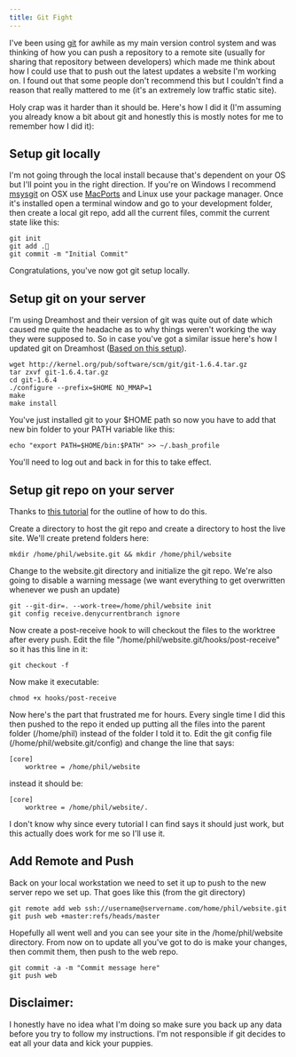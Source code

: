 ```yaml
---
title: Git Fight
---
```


I've been using [git](http://git-scm.com/) for awhile as my main version control system and was thinking of how you can push a repository to a remote site (usually for sharing that repository between developers) which made me think about how I could use that to push out the latest updates a website I'm working on.  I found out that some people don't recommend this but I couldn't find a reason that really mattered to me (it's an extremely low traffic static site).

Holy crap was it harder than it should be.  Here's how I did it (I'm assuming you already know a bit about git and honestly this is mostly notes for me to remember how I did it):

Setup git locally
-----------------

I'm not going through the local install because that's dependent on your OS but I'll point you in the right direction.  If you're on Windows I recommend [msysgit](http://code.google.com/p/msysgit/) on OSX use [MacPorts](http://www.macports.org/) and Linux use your package manager. Once it's installed open a terminal window and go to your development folder, then create a local git repo, add all the current files, commit the current state like this:

	git init
	git add .
	git commit -m "Initial Commit"
	
Congratulations, you've now got git setup locally.


Setup git on your server
------------------------

I'm using Dreamhost and their version of git was quite out of date which caused me quite the headache as to why things weren't working the way they were supposed to.  So in case you've got a similar issue here's how I updated git on Dreamhost 
([Based on this setup](http://blog.marcoborromeo.com/how-to-install-gitosis-on-a-dreamhost-shared-account)).

	wget http://kernel.org/pub/software/scm/git/git-1.6.4.tar.gz
	tar zxvf git-1.6.4.tar.gz
	cd git-1.6.4
	./configure --prefix=$HOME NO_MMAP=1
	make
	make install
	
You've just installed git to your $HOME path so now you have to add that new bin folder to your PATH variable like this:

	echo "export PATH=$HOME/bin:$PATH" >> ~/.bash_profile
	
You'll need to log out and back in for this to take effect.


Setup git repo on your server
-----------------------------

Thanks to [this tutorial](http://toroid.org/ams/git-website-howto) for the outline of how to do this.

Create a directory to host the git repo and create a directory to host the live site.  We'll create pretend folders here:

	mkdir /home/phil/website.git && mkdir /home/phil/website
	
Change to the website.git directory and initialize the git repo.  We're also going to disable a warning message (we want everything to get overwritten whenever we push an update)

	git --git-dir=. --work-tree=/home/phil/website init
	git config receive.denycurrentbranch ignore
	
Now create a post-receive hook to will checkout the files to the worktree after every push.  Edit the file "/home/phil/website.git/hooks/post-receive" so it has this line in it:

	git checkout -f

Now make it executable:

	chmod +x hooks/post-receive

Now here's the part that frustrated me for hours.  Every single time I did this then pushed to the repo it ended up putting all the files into the parent folder (/home/phil) instead of the folder I told it to.  Edit the git config file (/home/phil/website.git/config) and change the line that says:

	[core]
		worktree = /home/phil/website
		
instead it should be:

	[core]
		worktree = /home/phil/website/.
		
I don't know why since every tutorial I can find says it should just work, but this actually does work for me so I'll use it.


Add Remote and Push
-------------------

Back on your local workstation we need to set it up to push to the new server repo we set up.  That goes like this (from the git directory)

	git remote add web ssh://username@servername.com/home/phil/website.git
	git push web +master:refs/heads/master
	
Hopefully all went well and you can see your site in the /home/phil/website directory.  From now on to update all you've got to do is make your changes, then commit them, then push to the web repo.
	
	git commit -a -m "Commit message here"
	git push web

	
Disclaimer:
-----------

I honestly have no idea what I'm doing so make sure you back up any data before you try to follow my instructions.  I'm not responsible if git decides to eat all your data and kick your puppies.
